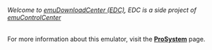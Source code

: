 ###### Welcome to [emuDownloadCenter (EDC)](https://github.com/PhoenixInteractiveNL/emuDownloadCenter/wiki/), EDC is a side project of [emuControlCenter](https://github.com/PhoenixInteractiveNL/emuControlCenter/wiki/)

For more information about this emulator, visit the [**ProSystem**](https://github.com/PhoenixInteractiveNL/emuDownloadCenter/wiki/Emulator-prosystem#menu) page.
